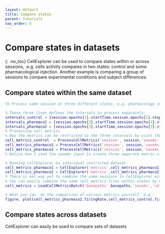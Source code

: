 ```yaml
---
layout: default
title: Compare states
parent: Tutorials
nav_order: 6
---
```

# Compare states in datasets
{: .no_toc}
CellExplorer can be used to compare states within or across sessions, .e.g. cells activity compares in two states: control and some pharmacological injection. Another example is comparing a group of sessions to compare experimental conditions and subject differences. 

## Compare states within the same dataset

```m
%% Process same session at three different states. e.g. pharmacology injection vs control

% These three lines defines the intervals to process separately:
intervals_control = [session.epochs{1}.startTime,session.epochs{1}.stopTime];   % Control
intervals_pharmaco1 = [session.epochs{2}.startTime,session.epochs{2}.stopTime]; % Ka
intervals_pharmaco2 = [session.epochs{3}.startTime,session.epochs{3}.stopTime]; % Ca
% Processing cell metrics
% Now the metrics can be restricted to the three intervals by usint the input: restrictToIntervals
cell_metrics_control  = ProcessCellMetrics('session', session,'saveAs','cell_metrics_control','restrictToIntervals',intervals_control);
cell_metrics_pharmaco1 = ProcessCellMetrics('session', session,'saveAs','cell_metrics_pharmaco1','restrictToIntervals',intervals_pharmaco1);
cell_metrics_pharmaco2 = ProcessCellMetrics('session', session,'saveAs','cell_metrics_pharmaco2','restrictToIntervals',intervals_pharmaco2);
% Notice how I used the saveAs input to create three separate metric struct for the session (three files have also been created in the basepath)

% Running CellExplorer on individual restricted dataset
cell_metrics_pharmaco1 = CellExplorer('metrics',cell_metrics_pharmaco1); 
cell_metrics_pharmaco2 = CellExplorer('metrics',cell_metrics_pharmaco2); 
% There is not way yet to combine the same sessions in CellExplorer with different names (restrictToIntervals). 
% You can easily combine the same cell_metrics files within states by calling:
cell_metrics = LoadCellMetricsBatch('basepaths',basepaths,'saveAs','cell_metrics_control');

% What you can  do the comparison of various metrics yourself, e.g.:
figure, plot(cell_metrics_pharmaco2.firingRate,cell_metrics_control.firingRate,'.')
```

## Compare states across datasets
CellExplorer can easily be used to compare sets of datasets
